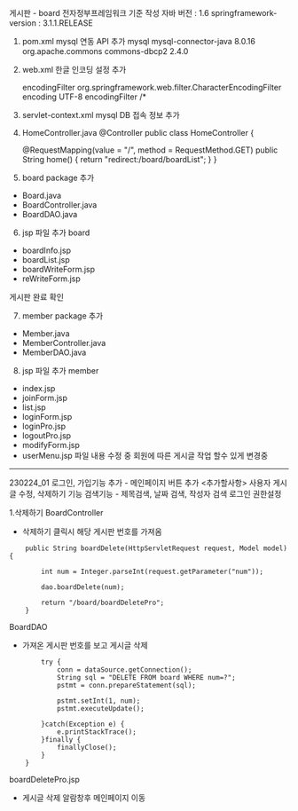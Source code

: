 게시판 - board
전자정부프레임워크 기준 작성
자바 버전 : 1.6
springframework-version : 3.1.1.RELEASE

1. pom.xml
 mysql 연동 API 추가
		<!-- 직접 추가한 내용(1) : MySQL 연동을 위함 -->
		<dependency>
			<groupId>mysql</groupId>
			<artifactId>mysql-connector-java</artifactId>
			<version>8.0.16</version>
		</dependency>
        <!-- 직접 추가한 내용(2) : MySQL 연동을 위함 -->
        <dependency>
            <groupId>org.apache.commons</groupId>
            <artifactId>commons-dbcp2</artifactId>
            <version>2.4.0</version>
        </dependency>
2. web.xml
 한글 인코딩 설정 추가
	<!-- 한글 인코딩 설정 -->
	<filter>
	      <filter-name>encodingFilter</filter-name>
	     <filter-class>org.springframework.web.filter.CharacterEncodingFilter
	      </filter-class>
	      <init-param>
	           <param-name>encoding</param-name>
	           <param-value>UTF-8</param-value>
	      </init-param>
	</filter>
	<filter-mapping>
	      <filter-name>encodingFilter</filter-name>
	      <url-pattern>/*</url-pattern>
	</filter-mapping>
	
3. servlet-context.xml
 mysql DB 접속 정보 추가
 
4. HomeController.java
@Controller
public class HomeController {
	
	@RequestMapping(value = "/", method = RequestMethod.GET)
	public String home() {
		return "redirect:/board/boardList";
	}
}

5. board package 추가
 - Board.java
 - BoardController.java
 - BoardDAO.java
 
6. jsp 파일 추가
 board
 - boardInfo.jsp
 - boardList.jsp
 - boardWriteForm.jsp
 - reWriteForm.jsp
 
 게시판 완료 확인
 
 7. member package 추가
 - Member.java
 - MemberController.java
 - MemberDAO.java
 
 8. jsp 파일 추가
 member
  - index.jsp
  - joinForm.jsp
  - list.jsp
  - loginForm.jsp
  - loginPro.jsp
  - logoutPro.jsp
  - modifyForm.jsp
  - userMenu.jsp
  파일 내용 수정 중
  회원에 따른 게시글 작업 할수 있게 변경중
--------------------------------------------------
230224_01
로그인, 가입기능 추가 - 메인페이지 버튼 추가
<추가할사항>
사용자 게시글 수정, 삭제하기 기능
검색기능 - 제목검색, 날짜 검색, 작성자 검색
로그인 권한설정

1.삭제하기
BoardController
- 삭제하기 클릭시 해당 게시판 번호를 가져옴
```@RequestMapping(value = "/board/boardDelete")
	public String boardDelete(HttpServletRequest request, Model model) {
		
		int num = Integer.parseInt(request.getParameter("num"));
		
		dao.boardDelete(num);
		
		return "/board/boardDeletePro";
	}
```
BoardDAO
- 가져온 게시판 번호를 보고 게시글 삭제
```public void boardDelete(int num) {
		try {
			conn = dataSource.getConnection();
			String sql = "DELETE FROM board WHERE num=?";
			pstmt = conn.prepareStatement(sql);
			
			pstmt.setInt(1, num);
			pstmt.executeUpdate();
			
		}catch(Exception e) {
			e.printStackTrace();
		}finally {
			finallyClose();
		}
	}
```
boardDeletePro.jsp
- 게시글 삭제 알람창후 메인페이지 이동
  
  
  
  
  
  
  
  
  
